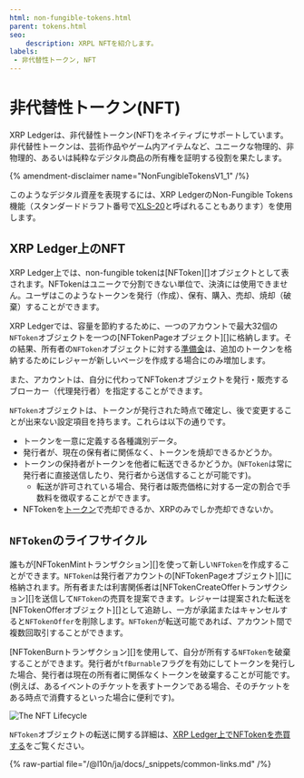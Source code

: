 ```yaml
---
html: non-fungible-tokens.html
parent: tokens.html
seo:
    description: XRPL NFTを紹介します。
labels:
 - 非代替性トークン, NFT
---
```


# 非代替性トークン(NFT)

XRP Ledgerは、非代替性トークン(NFT)をネイティブにサポートしています。 非代替性トークンは、芸術作品やゲーム内アイテムなど、ユニークな物理的、非物理的、あるいは純粋なデジタル商品の所有権を証明する役割を果たします。

{% amendment-disclaimer name="NonFungibleTokensV1_1" /%}

このようなデジタル資産を表現するには、XRP LedgerのNon-Fungible Tokens機能（スタンダードドラフト番号で[XLS-20](https://github.com/XRPLF/XRPL-Standards/discussions/46)と呼ばれることもあります）を使用します。

## XRP Ledger上のNFT

XRP Ledger上では、non-fungible tokenは[NFToken][]オブジェクトとして表されます。NFTokenはユニークで分割できない単位で、決済には使用できません。ユーザはこのようなトークンを発行（作成）、保有、購入、売却、焼却（破棄）することができます。

XRP Ledgerでは、容量を節約するために、一つのアカウントで最大32個の`NFToken`オブジェクトを一つの[NFTokenPageオブジェクト][]に格納します。その結果、所有者の`NFToken`オブジェクトに対する[準備金](../../accounts/reserves.md)は、追加のトークンを格納するためにレジャーが新しいページを作成する場合にのみ増加します。

また、アカウントは、自分に代わってNFTokenオブジェクトを発行・販売するブローカー（代理発行者）を指定することができます。

`NFToken`オブジェクトは、トークンが発行された時点で確定し、後で変更することが出来ない設定項目を持ちます。これらは以下の通りです。

- トークンを一意に定義する各種識別データ。
- 発行者が、現在の保有者に関係なく、トークンを焼却できるかどうか。
- トークンの保持者がトークンを他者に転送できるかどうか。(`NFToken`は常に発行者に直接送信したり、発行者から送信することが可能です)。
    - 転送が許可されている場合、発行者は販売価格に対する一定の割合で手数料を徴収することができます。
- NFTokenを[トークン](../index.md)で売却できるか、XRPのみでしか売却できないか。

## `NFToken`のライフサイクル

誰もが[NFTokenMintトランザクション][]を使って新しい`NFToken`を作成することができます。`NFToken`は発行者アカウントの[NFTokenPageオブジェクト][]に格納されます。所有者または利害関係者は[NFTokenCreateOfferトランザクション][]を送信して`NFToken`の売買を提案できます。レジャーは提案された転送を[NFTokenOfferオブジェクト][]として追跡し、一方が承諾またはキャンセルすると`NFTokenOffer`を削除します。`NFToken`が転送可能であれば、アカウント間で複数回取引することができます。

[NFTokenBurnトランザクション][]を使用して、自分が所有する`NFToken`を破棄することができます。発行者が`tfBurnable`フラグを有効にしてトークンを発行した場合、発行者は現在の所有者に関係なくトークンを破棄することが可能です。(例えば、あるイベントのチケットを表すトークンである場合、そのチケットをある時点で消費するといった場合に便利です)。

![The NFT Lifecycle](/docs/img/nft-lifecycle.png "NFT Lifecycle Image")

`NFToken`オブジェクトの転送に関する詳細は、[XRP Ledger上でNFTokenを売買する](trading.md)をご覧ください。

{% raw-partial file="/@l10n/ja/docs/_snippets/common-links.md" /%}
